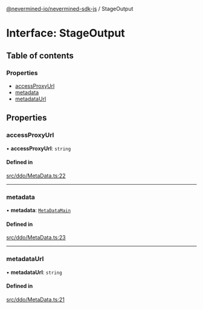 [@nevermined-io/nevermined-sdk-js](../code-reference.md) / StageOutput

# Interface: StageOutput

## Table of contents

### Properties

- [accessProxyUrl](StageOutput.md#accessproxyurl)
- [metadata](StageOutput.md#metadata)
- [metadataUrl](StageOutput.md#metadataurl)

## Properties

### accessProxyUrl

• **accessProxyUrl**: `string`

#### Defined in

[src/ddo/MetaData.ts:22](https://github.com/nevermined-io/sdk-js/blob/5df4615/src/ddo/MetaData.ts#L22)

___

### metadata

• **metadata**: [`MetaDataMain`](MetaDataMain.md)

#### Defined in

[src/ddo/MetaData.ts:23](https://github.com/nevermined-io/sdk-js/blob/5df4615/src/ddo/MetaData.ts#L23)

___

### metadataUrl

• **metadataUrl**: `string`

#### Defined in

[src/ddo/MetaData.ts:21](https://github.com/nevermined-io/sdk-js/blob/5df4615/src/ddo/MetaData.ts#L21)
